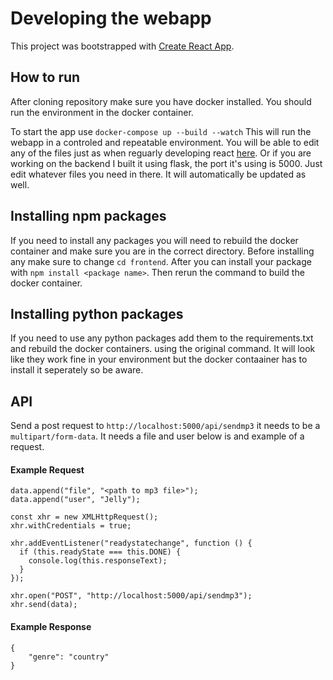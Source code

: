 # Developing the webapp

This project was bootstrapped with [Create React App](https://github.com/facebook/create-react-app).

## How to run

After cloning repository make sure you have docker installed. You should run the environment in the docker container.

To start the app use `docker-compose up --build --watch` This will run the webapp in a controled and repeatable environment. You will be able to edit any of the files just as when reguarly developing react [here](http://localhost:3000/). Or if you are working on the backend I built it using flask, the port it's using is 5000. Just edit whatever files you need in there. It will automatically be updated as well.

## Installing npm packages
If you need to install any packages you will need to rebuild the docker container and make sure you are in the correct directory. Before installing any make sure to change `cd frontend`. After you can install your package with `npm install <package name>`. Then rerun the command to build the docker container.

## Installing python packages
If you need to use any python packages add them to the requirements.txt and rebuild the docker containers. using the original command. It will look like they work fine in your environment but the docker contaainer has to install it seperately so be aware.

## API
Send a post request to `http://localhost:5000/api/sendmp3` it needs to be a `multipart/form-data`. It needs a file and user below is and example of a request.
#### Example Request
```const data = new FormData();
data.append("file", "<path to mp3 file>");
data.append("user", "Jelly");

const xhr = new XMLHttpRequest();
xhr.withCredentials = true;

xhr.addEventListener("readystatechange", function () {
  if (this.readyState === this.DONE) {
    console.log(this.responseText);
  }
});

xhr.open("POST", "http://localhost:5000/api/sendmp3");
xhr.send(data);
```
#### Example Response
```
{
	"genre": "country"
}
```